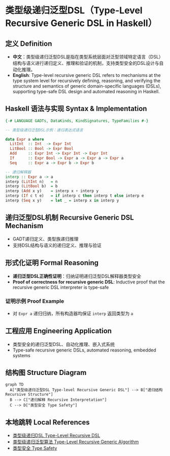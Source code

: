 # 类型级递归泛型DSL（Type-Level Recursive Generic DSL in Haskell）

## 定义 Definition

- **中文**：类型级递归泛型DSL是指在类型系统层面对泛型领域特定语言（DSL）结构与语义进行递归定义、推理和验证的机制，支持类型安全的DSL设计与自动化推理。
- **English**: Type-level recursive generic DSL refers to mechanisms at the type system level for recursively defining, reasoning, and verifying the structure and semantics of generic domain-specific languages (DSLs), supporting type-safe DSL design and automated reasoning in Haskell.

## Haskell 语法与实现 Syntax & Implementation

```haskell
{-# LANGUAGE GADTs, DataKinds, KindSignatures, TypeFamilies #-}

-- 类型级递归泛型DSL示例：递归表达式语言

data Expr a where
  LitInt  :: Int  -> Expr Int
  LitBool :: Bool -> Expr Bool
  Add     :: Expr Int -> Expr Int -> Expr Int
  If      :: Expr Bool -> Expr a -> Expr a -> Expr a
  Seq     :: Expr a -> Expr b -> Expr b

-- 递归解释器
interp :: Expr a -> a
interp (LitInt n)   = n
interp (LitBool b)  = b
interp (Add x y)    = interp x + interp y
interp (If c t e)   = if interp c then interp t else interp e
interp (Seq x y)    = let _ = interp x in interp y
```

## 递归泛型DSL机制 Recursive Generic DSL Mechanism

- GADT递归定义、类型族递归推理
- 支持DSL结构与语义的递归定义、推理与验证

## 形式化证明 Formal Reasoning

- **递归泛型DSL正确性证明**：归纳证明递归泛型DSL解释器类型安全
- **Proof of correctness for recursive generic DSL**: Inductive proof that the recursive generic DSL interpreter is type-safe

### 证明示例 Proof Example

- 对 `Expr a` 递归归纳，所有构造器均保证 `interp` 返回类型为 `a`

## 工程应用 Engineering Application

- 类型安全的递归泛型DSL、自动化推理、嵌入式系统
- Type-safe recursive generic DSLs, automated reasoning, embedded systems

## 结构图 Structure Diagram

```mermaid
graph TD
  A["类型级递归泛型DSL Type-level Recursive Generic DSL"] --> B["递归结构 Recursive Structure"]
  B --> C["递归解释 Recursive Interpretation"]
  C --> D["类型安全 Type Safety"]
```

## 本地跳转 Local References

- [类型级递归DSL Type-Level Recursive DSL](../65-Type-Level-Recursive-DSL/01-Type-Level-Recursive-DSL-in-Haskell.md)
- [类型级递归泛型算法 Type-Level Recursive Generic Algorithm](../72-Type-Level-Recursive-Generic-Algorithm/01-Type-Level-Recursive-Generic-Algorithm-in-Haskell.md)
- [类型安全 Type Safety](../14-Type-Safety/01-Type-Safety-in-Haskell.md)
